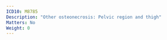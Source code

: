 ```yaml
---
ICD10: M8785
Description: "Other osteonecrosis: Pelvic region and thigh"
Matters: No
Weight: 0
---
```

